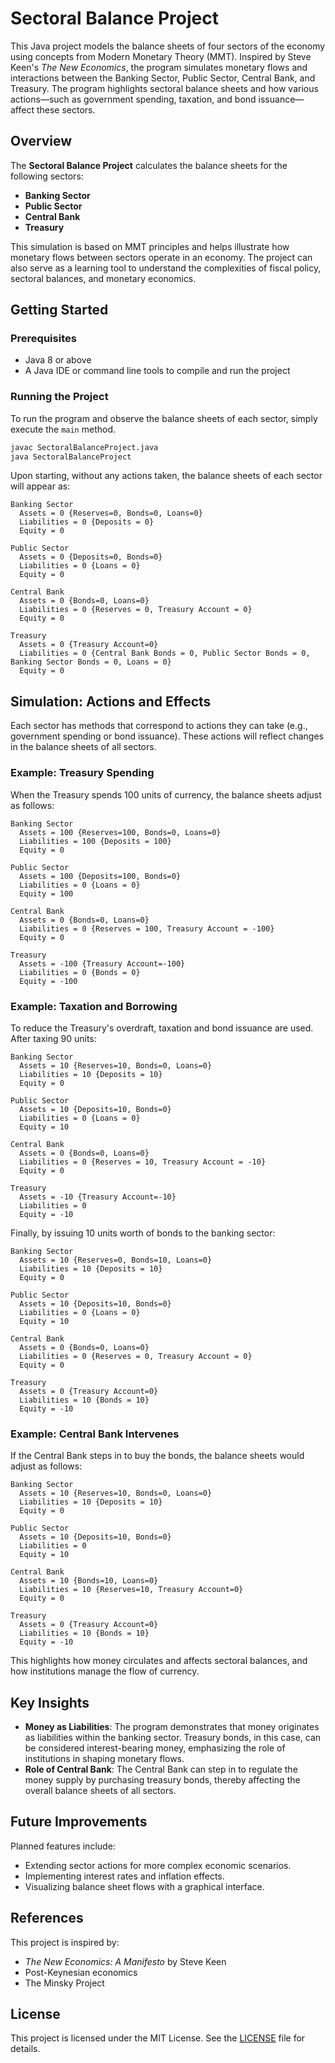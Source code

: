 
# Sectoral Balance Project

This Java project models the balance sheets of four sectors of the economy using concepts from Modern Monetary Theory (MMT). Inspired by Steve Keen's *The New Economics*, the program simulates monetary flows and interactions between the Banking Sector, Public Sector, Central Bank, and Treasury. The program highlights sectoral balance sheets and how various actions—such as government spending, taxation, and bond issuance—affect these sectors.

## Overview

The **Sectoral Balance Project** calculates the balance sheets for the following sectors:

- **Banking Sector**
- **Public Sector**
- **Central Bank**
- **Treasury**

This simulation is based on MMT principles and helps illustrate how monetary flows between sectors operate in an economy. The project can also serve as a learning tool to understand the complexities of fiscal policy, sectoral balances, and monetary economics.

## Getting Started

### Prerequisites
- Java 8 or above
- A Java IDE or command line tools to compile and run the project

### Running the Project

To run the program and observe the balance sheets of each sector, simply execute the `main` method.

```bash
javac SectoralBalanceProject.java
java SectoralBalanceProject
```

Upon starting, without any actions taken, the balance sheets of each sector will appear as:

```plaintext
Banking Sector
  Assets = 0 {Reserves=0, Bonds=0, Loans=0}
  Liabilities = 0 {Deposits = 0}
  Equity = 0

Public Sector
  Assets = 0 {Deposits=0, Bonds=0}
  Liabilities = 0 {Loans = 0}
  Equity = 0

Central Bank
  Assets = 0 {Bonds=0, Loans=0}
  Liabilities = 0 {Reserves = 0, Treasury Account = 0}
  Equity = 0

Treasury
  Assets = 0 {Treasury Account=0}
  Liabilities = 0 {Central Bank Bonds = 0, Public Sector Bonds = 0, Banking Sector Bonds = 0, Loans = 0}
  Equity = 0
```

## Simulation: Actions and Effects

Each sector has methods that correspond to actions they can take (e.g., government spending or bond issuance). These actions will reflect changes in the balance sheets of all sectors.

### Example: Treasury Spending

When the Treasury spends 100 units of currency, the balance sheets adjust as follows:

```plaintext
Banking Sector
  Assets = 100 {Reserves=100, Bonds=0, Loans=0}
  Liabilities = 100 {Deposits = 100}
  Equity = 0

Public Sector
  Assets = 100 {Deposits=100, Bonds=0}
  Liabilities = 0 {Loans = 0}
  Equity = 100

Central Bank
  Assets = 0 {Bonds=0, Loans=0}
  Liabilities = 0 {Reserves = 100, Treasury Account = -100}
  Equity = 0

Treasury
  Assets = -100 {Treasury Account=-100}
  Liabilities = 0 {Bonds = 0}
  Equity = -100
```

### Example: Taxation and Borrowing

To reduce the Treasury's overdraft, taxation and bond issuance are used. After taxing 90 units:

```plaintext
Banking Sector
  Assets = 10 {Reserves=10, Bonds=0, Loans=0}
  Liabilities = 10 {Deposits = 10}
  Equity = 0

Public Sector
  Assets = 10 {Deposits=10, Bonds=0}
  Liabilities = 0 {Loans = 0}
  Equity = 10

Central Bank
  Assets = 0 {Bonds=0, Loans=0}
  Liabilities = 0 {Reserves = 10, Treasury Account = -10}
  Equity = 0

Treasury
  Assets = -10 {Treasury Account=-10}
  Liabilities = 0
  Equity = -10
```

Finally, by issuing 10 units worth of bonds to the banking sector:

```plaintext
Banking Sector
  Assets = 10 {Reserves=0, Bonds=10, Loans=0}
  Liabilities = 10 {Deposits = 10}
  Equity = 0

Public Sector
  Assets = 10 {Deposits=10, Bonds=0}
  Liabilities = 0 {Loans = 0}
  Equity = 10

Central Bank
  Assets = 0 {Bonds=0, Loans=0}
  Liabilities = 0 {Reserves = 0, Treasury Account = 0}
  Equity = 0

Treasury
  Assets = 0 {Treasury Account=0}
  Liabilities = 10 {Bonds = 10}
  Equity = -10
```

### Example: Central Bank Intervenes

If the Central Bank steps in to buy the bonds, the balance sheets would adjust as follows:

```plaintext
Banking Sector
  Assets = 10 {Reserves=10, Bonds=0, Loans=0}
  Liabilities = 10 {Deposits = 10}
  Equity = 0

Public Sector
  Assets = 10 {Deposits=10, Bonds=0}
  Liabilities = 0
  Equity = 10

Central Bank
  Assets = 10 {Bonds=10, Loans=0}
  Liabilities = 10 {Reserves=10, Treasury Account=0}
  Equity = 0

Treasury
  Assets = 0 {Treasury Account=0}
  Liabilities = 10 {Bonds = 10}
  Equity = -10
```

This highlights how money circulates and affects sectoral balances, and how institutions manage the flow of currency.

## Key Insights

- **Money as Liabilities**: The program demonstrates that money originates as liabilities within the banking sector. Treasury bonds, in this case, can be considered interest-bearing money, emphasizing the role of institutions in shaping monetary flows.
- **Role of Central Bank**: The Central Bank can step in to regulate the money supply by purchasing treasury bonds, thereby affecting the overall balance sheets of all sectors.

## Future Improvements

Planned features include:
- Extending sector actions for more complex economic scenarios.
- Implementing interest rates and inflation effects.
- Visualizing balance sheet flows with a graphical interface.

## References

This project is inspired by:
- *The New Economics: A Manifesto* by Steve Keen
- Post-Keynesian economics
- The Minsky Project

## License

This project is licensed under the MIT License. See the [LICENSE](LICENSE) file for details.

